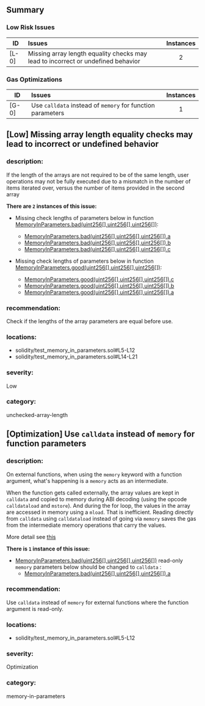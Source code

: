## Summary 

### Low Risk Issues

|ID|Issues|Instances|
|---|:---|:---:|
| [L-0] | Missing array length equality checks may lead to incorrect or undefined behavior | 2 |


### Gas Optimizations

|ID|Issues|Instances|
|---|:---|:---:|
| [G-0] | Use `calldata` instead of `memory` for function parameters | 1 |



## [Low] Missing array length equality checks may lead to incorrect or undefined behavior

### description:

If the length of the arrays are not required to be of the same length, user operations may not be fully executed due to a mismatch in the number of items iterated over, versus the number of items provided in the second array


**There are `2` instances of this issue:**

- Missing check lengths of parameters below in function [MemoryInParameters.bad(uint256[],uint256[],uint256[])](solidity/test_memory_in_parameters.sol#L5-L12):
	- [MemoryInParameters.bad(uint256[],uint256[],uint256[]).a](solidity/test_memory_in_parameters.sol#L6)
	- [MemoryInParameters.bad(uint256[],uint256[],uint256[]).b](solidity/test_memory_in_parameters.sol#L7)
	- [MemoryInParameters.bad(uint256[],uint256[],uint256[]).c](solidity/test_memory_in_parameters.sol#L8)

- Missing check lengths of parameters below in function [MemoryInParameters.good(uint256[],uint256[],uint256[])](solidity/test_memory_in_parameters.sol#L14-L21):
	- [MemoryInParameters.good(uint256[],uint256[],uint256[]).c](solidity/test_memory_in_parameters.sol#L17)
	- [MemoryInParameters.good(uint256[],uint256[],uint256[]).b](solidity/test_memory_in_parameters.sol#L16)
	- [MemoryInParameters.good(uint256[],uint256[],uint256[]).a](solidity/test_memory_in_parameters.sol#L15)


### recommendation:

Check if the lengths of the array parameters are equal before use.


### locations:
- solidity/test_memory_in_parameters.sol#L5-L12
- solidity/test_memory_in_parameters.sol#L14-L21

### severity:
Low

### category:
unchecked-array-length

## [Optimization] Use `calldata` instead of `memory` for function parameters

### description:

On external functions, when using the `memory` keyword with a function argument, what's happening is a `memory` acts as an intermediate.

When the function gets called externally, the array values are kept in `calldata` and copied to memory during ABI decoding (using the opcode `calldataload` and `mstore`). 
And during the for loop, the values in the array are accessed in memory using a `mload`. That is inefficient. Reading directly from `calldata` using `calldataload` instead of going via `memory` saves the gas from the intermediate memory operations that carry the values.

More detail see [this](https://ethereum.stackexchange.com/questions/74442/when-should-i-use-calldata-and-when-should-i-use-memory)


**There is `1` instance of this issue:**

- [MemoryInParameters.bad(uint256[],uint256[],uint256[])](solidity/test_memory_in_parameters.sol#L5-L12) read-only `memory` parameters below should be changed to `calldata` :
	- [MemoryInParameters.bad(uint256[],uint256[],uint256[]).a](solidity/test_memory_in_parameters.sol#L6)


### recommendation:
Use `calldata` instead of `memory` for external functions where the function argument is read-only.

### locations:
- solidity/test_memory_in_parameters.sol#L5-L12

### severity:
Optimization

### category:
memory-in-parameters
